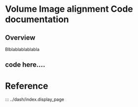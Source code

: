 # Volume Image alignment Code documentation

## Overview

Blblablablablabla


## code here....

# Reference

::: ../dash/index.display_page
